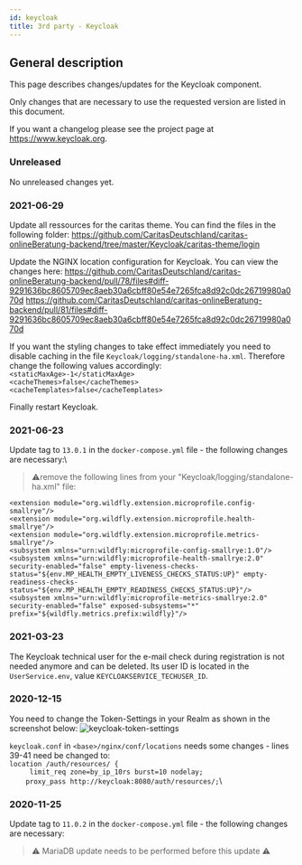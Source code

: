 ```yaml
---
id: keycloak
title: 3rd party - Keycloak
---
```


## General description

This page describes changes/updates for the Keycloak component.

Only changes that are necessary to use the requested version are listed in this document.

If you want a changelog please see the project page at https://www.keycloak.org.

### Unreleased

No unreleased changes yet.

### 2021-06-29

Update all ressources for the caritas theme. You can find the files in the following folder:
https://github.com/CaritasDeutschland/caritas-onlineBeratung-backend/tree/master/Keycloak/caritas-theme/login

Update the NGINX location configuration for Keycloak. You can view the changes here:
https://github.com/CaritasDeutschland/caritas-onlineBeratung-backend/pull/78/files#diff-9291636bc8605709ec8aeb30a6cbff80e54e7265fca8d92c0dc26719980a070d
https://github.com/CaritasDeutschland/caritas-onlineBeratung-backend/pull/81/files#diff-9291636bc8605709ec8aeb30a6cbff80e54e7265fca8d92c0dc26719980a070d

If you want the styling changes to take effect immediately you need to disable caching in the file `Keycloak/logging/standalone-ha.xml`. Therefore change the following values accordingly:\
`<staticMaxAge>-1</staticMaxAge>`\
`<cacheThemes>false</cacheThemes>`\
`<cacheTemplates>false</cacheTemplates>`

Finally restart Keycloak.

### 2021-06-23

Update tag to `13.0.1` in the `docker-compose.yml` file  - the following changes are necessary:\
> ⚠️remove the following lines from your "Keycloak/logging/standalone-ha.xml" file:
```
<extension module="org.wildfly.extension.microprofile.config-smallrye"/>
<extension module="org.wildfly.extension.microprofile.health-smallrye"/>
<extension module="org.wildfly.extension.microprofile.metrics-smallrye"/>
<subsystem xmlns="urn:wildfly:microprofile-config-smallrye:1.0"/>
<subsystem xmlns="urn:wildfly:microprofile-health-smallrye:2.0" security-enabled="false" empty-liveness-checks-status="${env.MP_HEALTH_EMPTY_LIVENESS_CHECKS_STATUS:UP}" empty-readiness-checks-status="${env.MP_HEALTH_EMPTY_READINESS_CHECKS_STATUS:UP}"/>
<subsystem xmlns="urn:wildfly:microprofile-metrics-smallrye:2.0" security-enabled="false" exposed-subsystems="*" prefix="${wildfly.metrics.prefix:wildfly}"/>
```

### 2021-03-23

The Keycloak technical user for the e-mail check during registration is not needed anymore and can be deleted. Its user ID is located in the `UserService.env`, value `KEYCLOAKSERVICE_TECHUSER_ID`.

### 2020-12-15

You need to change the Token-Settings in your Realm as shown in the screenshot below:
![keycloak-token-settings](assets/keycloak-token-settings.png)

`keycloak.conf` in `<base>/nginx/conf/locations` needs some changes - lines 39-41 need be changed to:\
`location /auth/resources/ {`\
`     limit_req zone=by_ip_10rs burst=10 nodelay;`\
`     proxy_pass http://keycloak:8080/auth/resources/; `\


### 2020-11-25

Update tag to `11.0.2` in the `docker-compose.yml` file  - the following changes are necessary:
> ⚠️ MariaDB update needs to be performed before this update ⚠️
